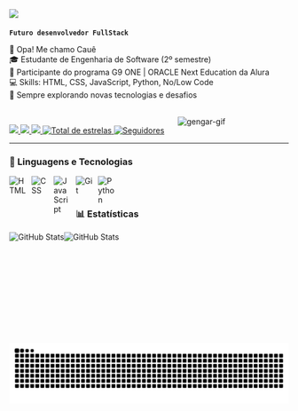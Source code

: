 <img src="https://readme-typing-svg.herokuapp.com/?font=Righteous&size=35&left=true&vleft=true&width=500&height=70&color=9932CC&duration=2000&lines=Opa!+👋;+Me+chamo+Cauê!+👾;"/>

**`Futuro desenvolvedor FullStack`**

👋 Opa! Me chamo Cauê  
🎓 Estudante de Engenharia de Software (2º semestre)  
🚀 Participante do programa G9 ONE | ORACLE Next Education da Alura  
💻 Skills: HTML, CSS, JavaScript, Python, No/Low Code  
🌟 Sempre explorando novas tecnologias e desafios

<div style="display: inline_block">
  <br>
  <img align="right" alt="gengar-gif" src="https://media.tenor.com/InvGTXnS4PwAAAAi/gengar-gen-2.gif" width="200">
</div>

<p align="left">
    <a href="https://www.linkedin.com/in/cauê-silva" target="_blank">
      <img src="https://img.shields.io/badge/LinkedIn-0A66C2?style=for-the-badge&logo=LinkedIn&logoColor=white" target="_blank">
    </a>
    <a href="https://www.youtube.com/@CaueeSilva" target="_blank">
      <img src="https://img.shields.io/badge/YouTube-FF0000?style=for-the-badge&logo=youtube&logoColor=white" target="_blank">
    </a>
    <a href="https://www.instagram.com/cauee_y7" target="_blank">
      <img src="https://img.shields.io/badge/-Instagram-E4405F?style=for-the-badge&logo=Instagram&logoColor=white" target="_blank">
    </a>
    <a href="https://github.com/Cauee-dev?tab=repositories&sort=stargazers">
        <img 
            alt="Total de estrelas" 
            title="Total de estrelas GitHub" 
            src="https://custom-icon-badges.demolab.com/github/stars/Cauee-dev?color=55960c&style=for-the-badge&labelColor=488207&logo=star&label=estrelas"
        />
    </a>
    <a href="https://github.com/Cauee-dev?tab=followers">
        <img 
            alt="Seguidores" 
            title="Me siga no GitHub" 
            src="https://custom-icon-badges.demolab.com/github/followers/Cauee-dev?color=236ad3&labelColor=1155ba&style=for-the-badge&logo=github&label=Seguidores&logoColor=white"
        />
    </a>
</p>

---

### 🤖 Linguagens e Tecnologias

<img 
    align="left" 
    alt="HTML"
    title="HTML" 
    width="30px" 
    style="padding-right: 10px;" 
    src="https://cdn.jsdelivr.net/gh/devicons/devicon@latest/icons/html5/html5-original.svg" 
/>
<img 
    align="left" 
    alt="CSS" 
    title="CSS"
    width="30px" 
    style="padding-right: 10px;" 
    src="https://cdn.jsdelivr.net/gh/devicons/devicon@latest/icons/css3/css3-original.svg" 
/>
<img 
    align="left" 
    alt="JavaScript" 
    title="JavaScript"
    width="30px" 
    style="padding-right: 10px;" 
    src="https://cdn.jsdelivr.net/gh/devicons/devicon@latest/icons/javascript/javascript-original.svg" 
/>
<img 
    align="left" 
    alt="Git" 
    title="Git"
    width="30px" 
    style="padding-right: 10px;" 
    src="https://cdn.jsdelivr.net/gh/devicons/devicon@latest/icons/git/git-original.svg" 
/>
<img 
    align="left" 
    alt="Python" 
    title="Python"
    width="30px" 
    style="padding-right: 10px;" 
    src="https://cdn.jsdelivr.net/gh/devicons/devicon@latest/icons/python/python-original.svg" 
/>

<br/>
<br/>

### 📊 Estatísticas

<p>
<img align="left" alt="GitHub Stats" height="200" src="https://github-readme-stats.vercel.app/api?username=Cauee-dev&show_icons=true&theme=tokyonight&include_all_commits=true&locale=pt-br" />
<img align="left" alt="GitHub Stats" height="200" src="https://github-readme-stats.vercel.app/api/top-langs/?username=Cauee-dev&theme=tokyonight&layout=compact&custom_title=Tecnologias&langs_count=9" />
</p>

<picture>
<source media="(prefers-color-scheme: dark)" srcset="https://raw.githubusercontent.com/Cauee-dev/Cauee-dev/output/github-contribution-grid-snake-dark.svg">
<source media="(prefers-color-scheme: light)" srcset="https://raw.githubusercontent.com/Cauee-dev/Cauee-dev/output/github-contribution-grid-snake-dark.svg">
<img alt="github contribution grid snake animation" src="https://raw.githubusercontent.com/Cauee-dev/Cauee-dev/output/github-contribution-grid-snake.svg">
</picture>
